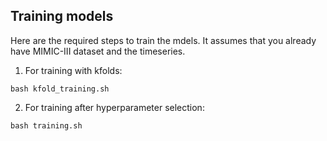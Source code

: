 ## Training models

Here are the required steps to train the mdels. It assumes that you already have MIMIC-III dataset and the timeseries.

1) For training with kfolds:
```
bash kfold_training.sh 
```

2) For training after hyperparameter selection:
```
bash training.sh 
```
